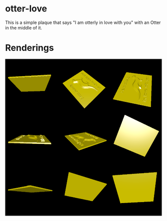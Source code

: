 # otter-love

This is a simple plaque that says "I am otterly in love with you" with an Otter in the middle of it. 

# Renderings

![Rendering of the model](rendering.png)